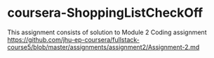 # coursera-ShoppingListCheckOff
This assignment consists of solution to Module 2 Coding assignment
https://github.com/jhu-ep-coursera/fullstack-course5/blob/master/assignments/assignment2/Assignment-2.md
